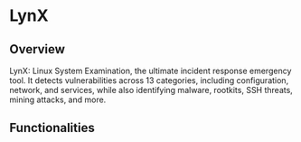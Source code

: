 # LynX

## Overview
LynX: Linux System Examination, the ultimate incident response emergency tool. It detects vulnerabilities across 13 categories, including configuration, network, and services, while also identifying malware, rootkits, SSH threats, mining attacks, and more.

## Functionalities 
